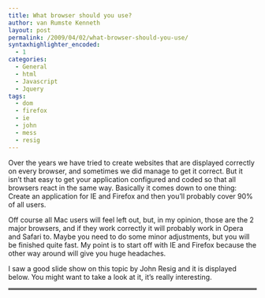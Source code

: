 ```yaml
---
title: What browser should you use?
author: van Rumste Kenneth
layout: post
permalink: /2009/04/02/what-browser-should-you-use/
syntaxhighlighter_encoded:
  - 1
categories:
  - General
  - html
  - Javascript
  - Jquery
tags:
  - dom
  - firefox
  - ie
  - john
  - mess
  - resig
---
```

Over the years we have tried to create websites that are displayed correctly on every browser, and sometimes we did manage to get it correct. But it isn&#8217;t that easy to get your application configured and coded so that all browsers react in the same way. Basically it comes down to one thing:  Create an application for IE and Firefox and then you&#8217;ll probably cover 90% of all users.

Off course all Mac users will feel left out, but, in my opinion, those are the 2 major browsers, and if they work correctly it will probably work in Opera and Safari to. Maybe you need to do some minor adjustments, but you will be finished quite fast. My point is to start off with IE and Firefox because the other way around will give you huge headaches.

I saw a good slide show on this topic by John Resig and it is displayed below. You might want to take a look at it, it&#8217;s really interesting.

<div style="border: 2px solid #666666; text-align: center; width: auto; background-color: #f1f1f1;">
</div>